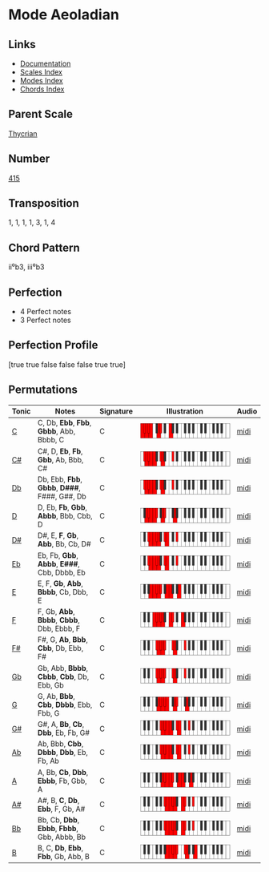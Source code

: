 # Mode Aeoladian

## Links

- [Documentation](README.md)
- [Scales Index](Scales.md)
- [Modes Index](Modes.md)
- [Chords Index](Chords.md)

## Parent Scale

[Thycrian](ScaleThycrian.md)

## Number

[415](https://ianring.com/musictheory/scales/415)

## Transposition

1, 1, 1, 1, 3, 1, 4

## Chord Pattern

ii⁰b3, iii⁰b3

## Perfection

- 4 Perfect notes
- 3 Perfect notes

## Perfection Profile

[true true false false false true true]

## Permutations

| Tonic | Notes | Signature | Illustration | Audio |
|-------|-------|-----------|--------------|-------|
| [C](ModeCNaturalAeoladian.md) | C, Db, **Ebb**, **Fbb**, **Gbbb**, Abb, Bbbb, C | C | ![CNaturalAeoladian](ModeCNaturalAeoladian.png) | [midi](https://github.com/edipermadi/music/blob/main/docs/ModeCNaturalAeoladian.mid?raw=true) |
| [C#](ModeCSharpAeoladian.md) | C#, D, **Eb**, **Fb**, **Gbb**, Ab, Bbb, C# | C | ![CSharpAeoladian](ModeCSharpAeoladian.png) | [midi](https://github.com/edipermadi/music/blob/main/docs/ModeCSharpAeoladian.mid?raw=true) |
| [Db](ModeDFlatAeoladian.md) | Db, Ebb, **Fbb**, **Gbbb**, **D###**, F###, G##, Db | C | ![DFlatAeoladian](ModeDFlatAeoladian.png) | [midi](https://github.com/edipermadi/music/blob/main/docs/ModeDFlatAeoladian.mid?raw=true) |
| [D](ModeDNaturalAeoladian.md) | D, Eb, **Fb**, **Gbb**, **Abbb**, Bbb, Cbb, D | C | ![DNaturalAeoladian](ModeDNaturalAeoladian.png) | [midi](https://github.com/edipermadi/music/blob/main/docs/ModeDNaturalAeoladian.mid?raw=true) |
| [D#](ModeDSharpAeoladian.md) | D#, E, **F**, **Gb**, **Abb**, Bb, Cb, D# | C | ![DSharpAeoladian](ModeDSharpAeoladian.png) | [midi](https://github.com/edipermadi/music/blob/main/docs/ModeDSharpAeoladian.mid?raw=true) |
| [Eb](ModeEFlatAeoladian.md) | Eb, Fb, **Gbb**, **Abbb**, **E###**, Cbb, Dbbb, Eb | C | ![EFlatAeoladian](ModeEFlatAeoladian.png) | [midi](https://github.com/edipermadi/music/blob/main/docs/ModeEFlatAeoladian.mid?raw=true) |
| [E](ModeENaturalAeoladian.md) | E, F, **Gb**, **Abb**, **Bbbb**, Cb, Dbb, E | C | ![ENaturalAeoladian](ModeENaturalAeoladian.png) | [midi](https://github.com/edipermadi/music/blob/main/docs/ModeENaturalAeoladian.mid?raw=true) |
| [F](ModeFNaturalAeoladian.md) | F, Gb, **Abb**, **Bbbb**, **Cbbb**, Dbb, Ebbb, F | C | ![FNaturalAeoladian](ModeFNaturalAeoladian.png) | [midi](https://github.com/edipermadi/music/blob/main/docs/ModeFNaturalAeoladian.mid?raw=true) |
| [F#](ModeFSharpAeoladian.md) | F#, G, **Ab**, **Bbb**, **Cbb**, Db, Ebb, F# | C | ![FSharpAeoladian](ModeFSharpAeoladian.png) | [midi](https://github.com/edipermadi/music/blob/main/docs/ModeFSharpAeoladian.mid?raw=true) |
| [Gb](ModeGFlatAeoladian.md) | Gb, Abb, **Bbbb**, **Cbbb**, **Cbb**, Db, Ebb, Gb | C | ![GFlatAeoladian](ModeGFlatAeoladian.png) | [midi](https://github.com/edipermadi/music/blob/main/docs/ModeGFlatAeoladian.mid?raw=true) |
| [G](ModeGNaturalAeoladian.md) | G, Ab, **Bbb**, **Cbb**, **Dbbb**, Ebb, Fbb, G | C | ![GNaturalAeoladian](ModeGNaturalAeoladian.png) | [midi](https://github.com/edipermadi/music/blob/main/docs/ModeGNaturalAeoladian.mid?raw=true) |
| [G#](ModeGSharpAeoladian.md) | G#, A, **Bb**, **Cb**, **Dbb**, Eb, Fb, G# | C | ![GSharpAeoladian](ModeGSharpAeoladian.png) | [midi](https://github.com/edipermadi/music/blob/main/docs/ModeGSharpAeoladian.mid?raw=true) |
| [Ab](ModeAFlatAeoladian.md) | Ab, Bbb, **Cbb**, **Dbbb**, **Dbb**, Eb, Fb, Ab | C | ![AFlatAeoladian](ModeAFlatAeoladian.png) | [midi](https://github.com/edipermadi/music/blob/main/docs/ModeAFlatAeoladian.mid?raw=true) |
| [A](ModeANaturalAeoladian.md) | A, Bb, **Cb**, **Dbb**, **Ebbb**, Fb, Gbb, A | C | ![ANaturalAeoladian](ModeANaturalAeoladian.png) | [midi](https://github.com/edipermadi/music/blob/main/docs/ModeANaturalAeoladian.mid?raw=true) |
| [A#](ModeASharpAeoladian.md) | A#, B, **C**, **Db**, **Ebb**, F, Gb, A# | C | ![ASharpAeoladian](ModeASharpAeoladian.png) | [midi](https://github.com/edipermadi/music/blob/main/docs/ModeASharpAeoladian.mid?raw=true) |
| [Bb](ModeBFlatAeoladian.md) | Bb, Cb, **Dbb**, **Ebbb**, **Fbbb**, Gbb, Abbb, Bb | C | ![BFlatAeoladian](ModeBFlatAeoladian.png) | [midi](https://github.com/edipermadi/music/blob/main/docs/ModeBFlatAeoladian.mid?raw=true) |
| [B](ModeBNaturalAeoladian.md) | B, C, **Db**, **Ebb**, **Fbb**, Gb, Abb, B | C | ![BNaturalAeoladian](ModeBNaturalAeoladian.png) | [midi](https://github.com/edipermadi/music/blob/main/docs/ModeBNaturalAeoladian.mid?raw=true) |
